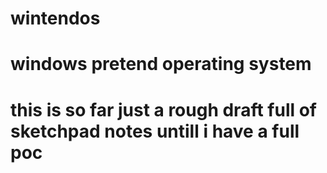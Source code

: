 # wintendos
# windows pretend operating system 

# this is so far just a rough draft full of sketchpad notes untill i have a full poc 
